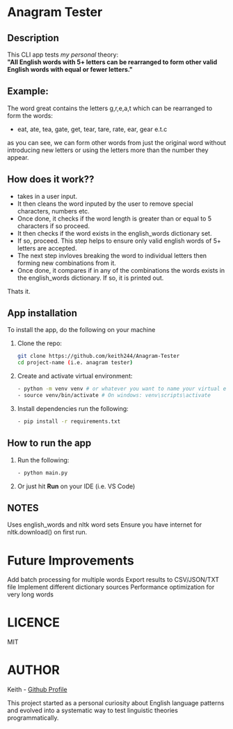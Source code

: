 # Anagram Tester

## Description
This CLI app tests *my personal* theory:  
**"All English words with 5+ letters can be rearranged to form other valid English words with equal or fewer letters."**

## Example:
The word great contains the letters g,r,e,a,t which can be rearranged to form the words:
- eat, ate, tea, gate, get, tear, tare, rate, ear, gear e.t.c

as you can see, we can form other words from just the original word without introducing new letters or using the letters more than the number they appear.

## How does it work??
- takes in a user input.
- It then cleans the word inputed by the user to remove special characters, numbers etc.
- Once done, it checks if the word length is greater than or equal to 5 characters if so proceed.
- It then checks if the word exists in the english_words dictionary set.
- If so, proceed. This step helps to ensure only valid english words of 5+ letters are accepted.
- The next step invloves breaking the word to individual letters then forming new combinations from it. 
- Once done, it compares if in any of the combinations the words exists in the english_words dictionary. If so, it is printed out.

Thats it.

## App installation
To install the app, do the following on your machine
1. Clone the repo:
   ```bash
   git clone https://github.com/keith244/Anagram-Tester
   cd project-name (i.e. anagram tester)
2. Create and activate virtual environment:
   ```bash
   - python -m venv venv # or whatever you want to name your virtual env
   - source venv/bin/activate # On windows: venv\scripts\activate

4. Install dependencies
   run the following:
   ```bash
   - pip install -r requirements.txt

## How to run the app
1. Run the following:
   ```bash
   - python main.py
2. Or just hit **Run** on your IDE (i.e. VS Code)


## NOTES
Uses english_words and nltk word sets
Ensure you have internet for nltk.download() on first run.

# Future Improvements
 Add batch processing for multiple words
 Export results to CSV/JSON/TXT file
 Implement different dictionary sources
 Performance optimization for very long words

# LICENCE
MIT

# AUTHOR
Keith - [Github Profile](https://github.com/keith244)


This project started as a personal curiosity about English language patterns and evolved into a systematic way to test linguistic theories programmatically.
